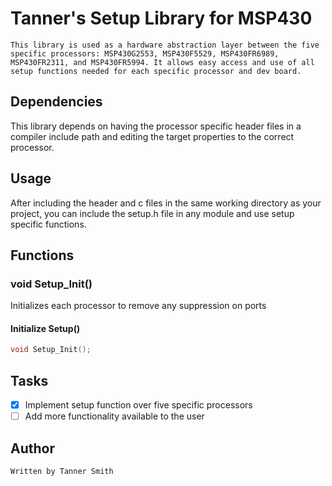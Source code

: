 # Tanner's Setup Library for MSP430
	This library is used as a hardware abstraction layer between the five specific processors: MSP430G2553, MSP430F5529, MSP430FR6989, MSP430FR2311, and MSP430FR5994. It allows easy access and use of all setup functions needed for each specific processor and dev board.
  
 ## Dependencies
  This library depends on having the processor specific header files in a compiler include path and editing the target properties to the correct processor.
  
 ## Usage
  After including the header and c files in the same working directory as your project, you can include the setup.h file in any module and use setup specific functions.

 ## Functions
  
 ### void Setup_Init()
  Initializes each processor to remove any suppression on ports
 #### Initialize Setup()
  ```c
  void Setup_Init();
  ```
  
 ## Tasks
  - [x] Implement setup function over five specific processors
  - [ ] Add more functionality available to the user
  
  ## Author
	Written by Tanner Smith